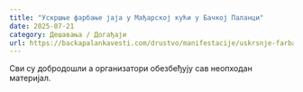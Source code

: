 ```yaml
---
title: "Ускршње фарбање јаја у Мађарској кући у Бачкој Паланци"
date: 2025-07-21
category: Дешавања / Догађаји
url: https://backapalankavesti.com/drustvo/manifestacije/uskrsnje-farbanje-jaja-u-madjarskoj-kuci-u-backoj-palanci-w12/
---
```


Сви су добродошли а организатори обезбеђују сав неопходан материјал.
